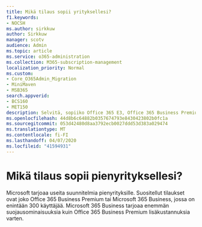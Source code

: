 ```yaml
---
title: Mikä tilaus sopii yrityksellesi?
f1.keywords:
- NOCSH
ms.author: sirkkuw
author: Sirkkuw
manager: scotv
audience: Admin
ms.topic: article
ms.service: o365-administration
ms.collection: M365-subscription-management
localization_priority: Normal
ms.custom:
- Core_O365Admin_Migration
- MiniMaven
- MSB365
search.appverid:
- BCS160
- MET150
description: Selvitä, sopiiko Office 365 E3, Office 365 Business Premium tai Microsoft 365 Business yrityksellesi.
ms.openlocfilehash: 44d8b6c64882b0357674793e8430423802b0fc1a
ms.sourcegitcommit: 053d42480d8aa3792ecb0027ddd53d383a029474
ms.translationtype: MT
ms.contentlocale: fi-FI
ms.lasthandoff: 04/07/2020
ms.locfileid: "41594931"
---
```

# <a name="what-subscription-is-right-for-your-small-business"></a>Mikä tilaus sopii pienyrityksellesi?

Microsoft tarjoaa useita suunnitelmia pienyrityksille. Suositellut tilaukset ovat joko Office 365 Business Premium tai Microsoft 365 Business, jossa on enintään 300 käyttäjää. Microsoft 365 Business tarjoaa enemmän suojausominaisuuksia kuin Office 365 Business Premium lisäkustannuksia varten.

